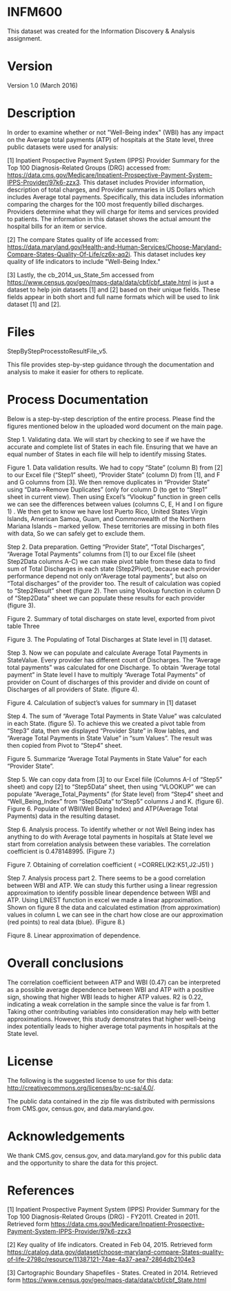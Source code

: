 # INFM600

This dataset was created for the Information Discovery & Analysis assignment. 

# Version

Version 1.0 (March 2016)


# Description

In order to examine whether or not "Well-Being index" (WBI) has any impact on the Average total payments (ATP) of hospitals at the State level, three public datasets were used for analysis:

[1] Inpatient Prospective Payment System (IPPS) Provider Summary for the Top 100 Diagnosis-Related Groups (DRG) accessed from: https://data.cms.gov/Medicare/Inpatient-Prospective-Payment-System-IPPS-Provider/97k6-zzx3.
This dataset includes Provider information, description of total charges, and Provider summaries in US Dollars which includes Average total payments. Specifically, this data includes information comparing the charges for the 100 most frequently billed discharges. Providers determine what they will charge for items and services provided to patients. The information in this dataset shows the actual amount the hospital bills for an item or service.
 
[2] The compare States quality of life accessed from: https://data.maryland.gov/Health-and-Human-Services/Choose-Maryland-Compare-States-Quality-Of-Life/cz6x-aq2i. This dataset includes key quality of life indicators to include "Well-Being Index."

[3] Lastly, the cb_2014_us_State_5m accessed from https://www.census.gov/geo/maps-data/data/cbf/cbf_state.html is just a dataset to help join datasets [1] and [2] based on their unique fields. These fields appear in both short and full name formats which will be used to link dataset [1] and [2]. 

# Files
StepByStepProcesstoResultFile_v5.

This file provides step-by-step guidance through the documentation and analysis to make it easier for others to replicate. 

# Process Documentation

Below is a step-by-step description of the entire process. Please find the figures mentioned below in the uploaded word document on the main page. 

Step 1. Validating data. We will start by checking to see if we have the accurate and complete list of States in each file. Ensuring that we have an equal number of States in each file will help to identify missing States.
 
 Figure 1. Data validation results.
We had to copy “State” (column B) from [2] to our Excel file (“Step1” sheet), “Provider State” (column D) from [1], and F and G columns from [3]. We then remove duplicates in “Provider State” using “Data->Remove Duplicates” (only for column D (to get to “Step1” sheet in current view). Then using Excel’s “Vlookup” function in green cells we can see the differences between values (columns C, E, H and I on figure 1) . We then get to know we have lost Puerto Rico, United States Virgin Islands, American Samoa, Guam, and Commonwealth of the Northern Mariana Islands – marked yellow. These territories are missing in both files with data, So we can safely get to exclude them. 

Step 2. Data preparation.  Getting “Provider State”, “Total Discharges”, “Average Total Payments” columns from [1] to our Excel file (sheet Step2Data columns A-C) we can make pivot table from these data to find sum of Total Discharges in each state (Step2Pivot), because each provider performance depend not only on“Average total payments”, but also on “Total discharges” of the provider too. The result of calculation was copied to “Step2Result” sheet (figure 2). Then using Vlookup function in column D of “Step2Data” sheet we can populate these results for each provider (figure 3).

Figure 2. Summary of total discharges on state level, exported from pivot table Three
 
Figure 3. The Populating of Total Discharges at State level in [1] dataset.

 Step 3. Now we can populate and calculate Average Total Payments in StateValue. Every provider has different count of Discharges. The “Average total payments” was calculated for one Discharge. To obtain “Average total payment” in State level I have to multiply “Average Total Payments” of provider on Count of discharges of this provider and divide on count of Discharges of all providers of State. (figure 4). 

Figure 4. Calculation of subject’s values for summary in [1] dataset

Step 4. The sum of “Average Total Payments in State Value” was calculated in each State. (figure 5). To achieve this we created a pivot table from “Step3” data, then we displayed  “Provider State” in Row lables, and “Average Total Payments in State Value” in “sum Values”.  The result was then copied from Pivot to “Step4” sheet.

Figure 5. Summarize “Average Total Payments in State Value” for each “Provider State”.

Step 5. We can copy data from [3] to our Excel fiile (Columns A-I of “Step5” sheet) and copy [2] to “Step5Data” sheet, then using “VLOOKUP” we can populate “Average_Total_Payments” (for State level) from “Step4” sheet and “Well_Being_Index” from “Step5Data” to“Step5” columns  J and K. (figure 6). 
Figure 6. Populate of WBI(Well Being Index) and ATP(Average Total Payments) data in the resulting dataset. 

Step 6. Analysis process. To identify whether or not Well Being index has anything to do with Average total payments in hospitals at State level we start from correlation analysis between these variables. The correlation coefficient is 0.478148995. (Figure 7.)

Figure 7. Obtaining of correlation coefficient ( =CORREL(K2:K51,J2:J51) )

Step 7. Analysis process part 2. 
There seems to be a good correlation between WBI and ATP. We can study this further using a linear regression approximation to identify possible linear dependence between WBI and ATP.  Using LINEST function in excel we made a linear approximation. Shown on figure 8 the data and calculated estimation (from approximation) values in column L we can see in the chart how close are our approximation (red points) to real data (blue). (Figure 8.)  

Fiqure 8. Linear approximation of dependence.

# Overall conclusions

The correlation coefficient between ATP and WBI (0.47) can be interpreted as a possible average dependence between WBI and ATP with a positive sign, showing that higher WBI leads to higher ATP values. R2 is 0.22, indicating a weak correlation in the sample since the value is far from 1. Taking other contributing variables into consideration may help with better approximations. However, this study demonstrates that higher well-being index potentially leads to higher average total payments in hospitals at the State level.

# License

The following is the suggested license to use for this data: http://creativecommons.org/licenses/by-nc-sa/4.0/.

The public data contained in the zip file was distributed with permissions from CMS.gov, census.gov, and data.maryland.gov. 

# Acknowledgements

We thank CMS.gov, census.gov, and data.maryland.gov for this public data and the opportunity to share the data for this project. 

# References

[1] Inpatient Prospective Payment System (IPPS) Provider Summary for the Top 100 Diagnosis-Related Groups (DRG) - FY2011. Created in 2011. Retrieved form https://data.cms.gov/Medicare/Inpatient-Prospective-Payment-System-IPPS-Provider/97k6-zzx3

[2] Key quality of life indicators. Created in Feb 04, 2015. Retrieved form https://catalog.data.gov/dataset/choose-maryland-compare-States-quality-of-life-2798c/resource/11387121-74ae-4a37-aea7-2864db2104e3

[3] Cartographic Boundary Shapefiles - States. Created in 2014. Retrieved form https://www.census.gov/geo/maps-data/data/cbf/cbf_State.html
